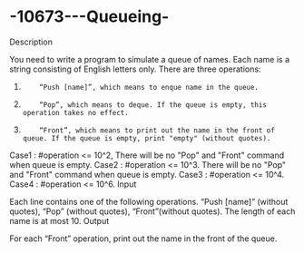 # -10673---Queueing-
Description

You need to write a program to simulate a queue of names.  Each name is a string consisting of English letters only.  There are three operations:

1.         “Push [name]”, which means to enque name in the queue.

2.         “Pop”, which means to deque. If the queue is empty, this operation takes no effect.

3.         “Front”, which means to print out the name in the front of queue. If the queue is empty, print "empty" (without quotes).

 

Case1 : #operation <= 10^2, There will be no "Pop" and "Front" command when queue is empty.
Case2 : #operation <= 10^3. There will be no "Pop" and "Front" command when queue is empty.
Case3 : #operation <= 10^4.
Case4 : #operation <= 10^6.
Input

Each line contains one of the following operations. “Push [name]” (without quotes), “Pop” (without quotes), “Front”(without quotes). The length of each name is at most 10.
Output

For each “Front” operation, print out the name in the front of the queue.
